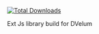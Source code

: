 [![Total Downloads](https://img.shields.io/packagist/dt/dvelum/extjs.svg?style=flat-square)](https://packagist.org/packages/dvelum/extjs)

Ext Js library build for DVelum
